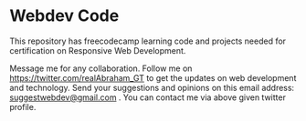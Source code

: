 # Webdev Code 
This repository has freecodecamp learning code and projects needed for certification on Responsive Web Development.

Message me for any collaboration.
Follow me on https://twitter.com/realAbraham_GT to get the updates on web development and technology.
Send your suggestions and opinions on this email address: suggestwebdev@gmail.com .
You can contact me via above given twitter profile.
